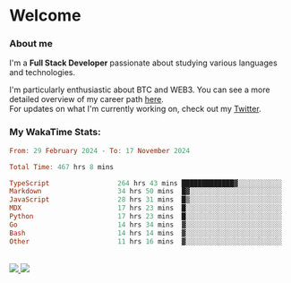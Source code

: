 # Welcome

### About me

I'm a **Full Stack Developer** passionate about studying various languages and technologies. 
</br>

I'm particularly enthusiastic about BTC and WEB3. You can see a more detailed overview of my career path [here](https://yan-pi.vercel.app/).
</br>
For updates on what I'm currently working on, check out my [Twitter](https://twitter.com/yamigake).

### My WakaTime Stats:
<!--START_SECTION:waka-->

```haskell
From: 29 February 2024 - To: 17 November 2024

Total Time: 467 hrs 8 mins

TypeScript                 264 hrs 43 mins █████████████▓░░░░░░░░░░░   55.33 %
Markdown                   34 hrs 50 mins  █▓░░░░░░░░░░░░░░░░░░░░░░░   07.28 %
JavaScript                 28 hrs 31 mins  █▒░░░░░░░░░░░░░░░░░░░░░░░   05.96 %
MDX                        17 hrs 23 mins  █░░░░░░░░░░░░░░░░░░░░░░░░   03.63 %
Python                     17 hrs 23 mins  █░░░░░░░░░░░░░░░░░░░░░░░░   03.63 %
Go                         14 hrs 34 mins  ▓░░░░░░░░░░░░░░░░░░░░░░░░   03.05 %
Bash                       14 hrs 14 mins  ▓░░░░░░░░░░░░░░░░░░░░░░░░   02.98 %
Other                      11 hrs 16 mins  ▓░░░░░░░░░░░░░░░░░░░░░░░░   02.36 %
```

<!--END_SECTION:waka-->

<div style="display: inline_block"><br>
  <a style="border-radius:10px;" href="https://www.linkedin.com/in/yan-fernandes-55a81a201/" target="_blank"><img src="https://skillicons.dev/icons?i=linkedin" target="_blank"</a> 
  <a style="border-radius:10px;" href = "mailto:yanfernandes404@gmail.com"><img src="https://skillicons.dev/icons?i=gmail" target="_blank"></a>
</div>
